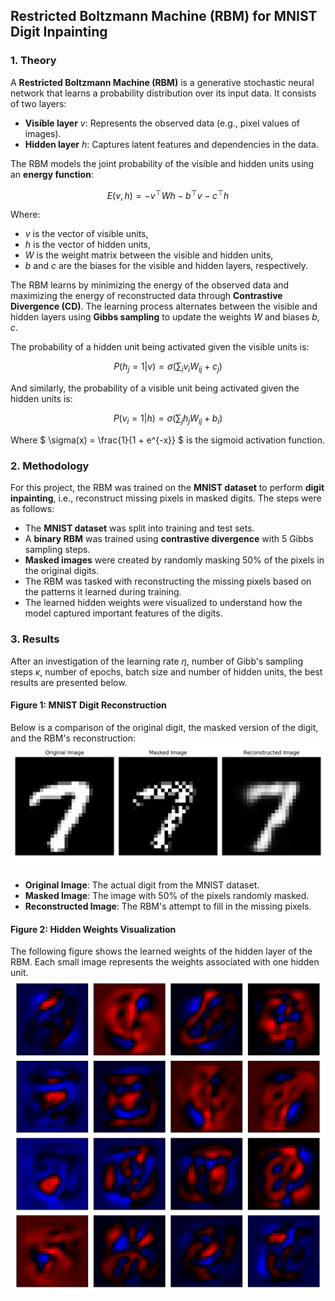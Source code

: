 ## Restricted Boltzmann Machine (RBM) for MNIST Digit Inpainting

### 1. Theory

A **Restricted Boltzmann Machine (RBM)** is a generative stochastic neural network that learns a probability distribution over its input data. It consists of two layers:
- **Visible layer** $v$: Represents the observed data (e.g., pixel values of images).
- **Hidden layer** $h$: Captures latent features and dependencies in the data.

The RBM models the joint probability of the visible and hidden units using an **energy function**:

$$
E(v, h) = -v^\top W h - b^\top v - c^\top h
$$

Where:
- $v$ is the vector of visible units,
- $h$ is the vector of hidden units,
- $W$ is the weight matrix between the visible and hidden units,
- $b$ and $c$ are the biases for the visible and hidden layers, respectively.

The RBM learns by minimizing the energy of the observed data and maximizing the energy of reconstructed data through **Contrastive Divergence (CD)**. The learning process alternates between the visible and hidden layers using **Gibbs sampling** to update the weights $W$ and biases $b, c$.

The probability of a hidden unit being activated given the visible units is:

$$
P(h_j = 1 | v) = \sigma\left( \sum_i v_i W_{ij} + c_j \right)
$$

And similarly, the probability of a visible unit being activated given the hidden units is:

$$
P(v_i = 1 | h) = \sigma\left( \sum_j h_j W_{ij} + b_i \right)
$$

Where $ \sigma(x) = \frac{1}{1 + e^{-x}} $ is the sigmoid activation function.

### 2. Methodology

For this project, the RBM was trained on the **MNIST dataset** to perform **digit inpainting**, i.e., reconstruct missing pixels in masked digits. The steps were as follows:
- The **MNIST dataset** was split into training and test sets.
- A **binary RBM** was trained using **contrastive divergence** with 5 Gibbs sampling steps.
- **Masked images** were created by randomly masking 50% of the pixels in the original digits.
- The RBM was tasked with reconstructing the missing pixels based on the patterns it learned during training.
- The learned hidden weights were visualized to understand how the model captured important features of the digits.

### 3. Results

After an investigation of the learning rate $\eta$, number of Gibb's sampling steps $\kappa$, number of epochs, batch size and number of hidden units, the best results are presented below.

#### Figure 1: MNIST Digit Reconstruction
Below is a comparison of the original digit, the masked version of the digit, and the RBM's reconstruction:
![MNIST Reconstruction](figures/inference.png)

- **Original Image**: The actual digit from the MNIST dataset.
- **Masked Image**: The image with 50% of the pixels randomly masked.
- **Reconstructed Image**: The RBM's attempt to fill in the missing pixels.

#### Figure 2: Hidden Weights Visualization
The following figure shows the learned weights of the hidden layer of the RBM. Each small image represents the weights associated with one hidden unit.
![Hidden Weights](figures/weights.png)
